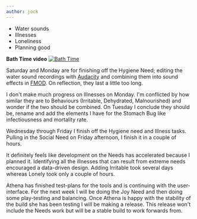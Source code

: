 ```yaml
---
author: jock
---
```

* Water sounds
* Illnesses
* Loneliness
* Planning good

**Bath Time video**
[![Bath Time](http://img.youtube.com/vi/qg0tWBI-1fc/0.jpg)](https://youtu.be/qg0tWBI-1fc)

Saturday and Monday are for finishing off the Hygiene Need; editing the water sound recordings with [Audacity](https://www.audacityteam.org/) and combining them into sound effects in [FMOD](https://www.fmod.com/). On reflection, they last a little too long.

I don't make much progress on Illnesses on Monday. I'm conflicted by how similar they are to Behaviours (Irritable, Dehydrated, Malnourished) and wonder if the two should be combined. On Tuesday I conclude they should be, rename and add the elements I have for the Stomach Bug like infectiousness and mortality rate.

Wednesday through Friday I finish off the Hygiene need and Illness tasks. Pulling in the Social Need on Friday afternoon, I finish it in a couple of hours. 

It definitely feels like development on the Needs has accelerated because I planned it. Identifying all the illnesses that can result from extreme needs encouraged a data-driven design. Adding Irritable took several days whereas Lonely took only a couple of hours.

Athena has finished test-plans for the tools and is continuing with the user-interface. For the next week I will be doing the Joy Need and then doing some play-testing and balancing. Once Athena is happy with the stability of the build she has been testing I will be making a release. This release won't include the Needs work but will be a stable build to work forwards from.
